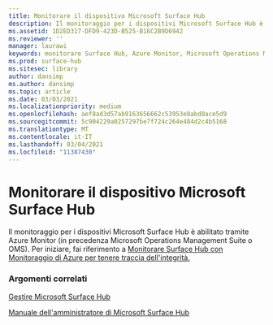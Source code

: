 ```yaml
---
title: Monitorare il dispositivo Microsoft Surface Hub
description: Il monitoraggio per i dispositivi Microsoft Surface Hub è abilitato tramite Monitoraggio di Azure.
ms.assetid: 1D2ED317-DFD9-423D-B525-B16C2B9D6942
ms.reviewer: ''
manager: laurawi
keywords: monitorare Surface Hub, Azure Monitor, Microsoft Operations Management Suite, OMS
ms.prod: surface-hub
ms.sitesec: library
author: dansimp
ms.author: dansimp
ms.topic: article
ms.date: 03/03/2021
ms.localizationpriority: medium
ms.openlocfilehash: aef8ad3d57ab9163656662c53953e8abd0ace5d9
ms.sourcegitcommit: 5c904229a0257297be7f724c264e484d2c4b5168
ms.translationtype: MT
ms.contentlocale: it-IT
ms.lasthandoff: 03/04/2021
ms.locfileid: "11387430"
---
```

# <a name="monitor-your-microsoft-surface-hub"></a>Monitorare il dispositivo Microsoft Surface Hub

Il monitoraggio per i dispositivi Microsoft Surface Hub è abilitato tramite Azure Monitor (in precedenza Microsoft Operations Management Suite o OMS). Per iniziare, fai riferimento a [Monitorare Surface Hub con Monitoraggio di Azure per tenere traccia dell'integrità.](https://docs.microsoft.com/azure/azure-monitor/insights/surface-hubs)


### <a name="related-topics"></a>Argomenti correlati

[Gestire Microsoft Surface Hub](manage-surface-hub.md)

[Manuale dell'amministratore di Microsoft Surface Hub](surface-hub-administrators-guide.md)

 